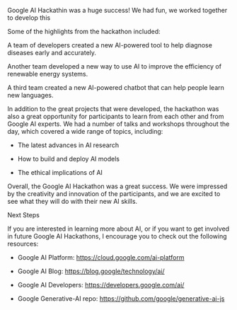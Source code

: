 Google AI Hackathin was a huge success! We had fun, we worked together to develop this 

Some of the highlights from the hackathon included:

A team of developers created a new AI-powered tool to help diagnose diseases early and accurately.

Another team developed a new way to use AI to improve the efficiency of renewable energy systems.

A third team created a new AI-powered chatbot that can help people learn new languages.

In addition to the great projects that were developed, the hackathon was also a great opportunity for participants to learn from each other and from Google AI experts. We had a number of talks and workshops throughout the day, which covered a wide range of topics, including:

- The latest advances in AI research

- How to build and deploy AI models

- The ethical implications of AI

Overall, the Google AI Hackathon was a great success. We were impressed by the creativity and innovation of the participants, and we are excited to see what they will do with their new AI skills.

Next Steps

If you are interested in learning more about AI, or if you want to get involved in future Google AI Hackathons, I encourage you to check out the following resources:

- Google AI Platform: https://cloud.google.com/ai-platform

- Google AI Blog: https://blog.google/technology/ai/

- Google AI Developers: https://developers.google.com/ai/

- Google Generative-AI repo: https://github.com/google/generative-ai-js
